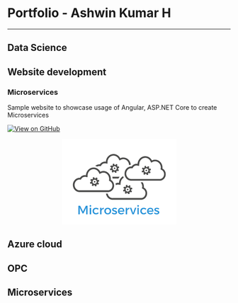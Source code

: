 # Portfolio - Ashwin Kumar H  
---
## Data Science
## Website development
### Microservices

Sample website to showcase usage of Angular, ASP.NET Core to create Microservices

[![View on GitHub](https://img.shields.io/badge/GitHub-View_on_GitHub-blue?logo=GitHub)](https://github.com/ashwinkpes/PractiseAngular)

<center><img src="assets/img/Microservices.png"/></center>

## Azure cloud
## OPC
## Microservices

